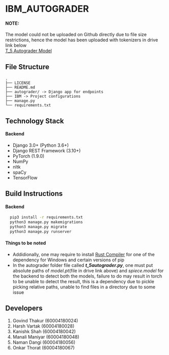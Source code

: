 # IBM_AUTOGRADER

#### NOTE: 
The model could not be uploaded on Github directly due to file size restrictions, hence the model has been uploaded with tokenizers in drive link below<br>
[T_5 Autograder Model](https://drive.google.com/drive/folders/1r2P0PzB5u2a4xhI4hFaa_l0RZRYw5sb-?usp=sharing)


## File Structure

```
.
├── LICENSE
├── README.md
├── autograder/ -> Django app for endpoints
├── IBM -> Project configurations
├── manage.py
└── requirements.txt
```


## Technology Stack

#### Backend
- Django 3.0+ (Python 3.6+)
- Django REST Framework (3.10+)
- PyTorch (1.9.0)
- NumPy
- nltk
- spaCy
- TensorFlow

## Build Instructions

#### Backend
```bash
  pip3 install -r requirements.txt
  python3 manage.py makemigrations
  python3 manage.py migrate
  python3 manage.py runserver
```

#### Things to be noted
- Addidionally, one may require to install [Rust Compiler](https://static.rust-lang.org/rustup/dist/x86_64-pc-windows-msvc/rustup-init.exe) for one of the dependency for Windows and certain versions of pip
- In the autograder folder file called <b><i>t_5autograder.py</i></b>, one must put absolute paths of <i>model.pt</i>(file in drive link above) and <i>spiece.model</i> for the backend to detect both the models, failure to do may result in torch to be unable to detect the result, this is a dependency due to pickle picking relative paths, unable to find files in a directory due to some issue

## Developers         
1. Govind Thakur (60004180024)
2. Harsh Vartak (60004180028)
3. Kanishk Shah (60004180042)
4. Manali Maniyar (60004180048)
5. Naman Dangi (60004180056)
6. Onkar Thorat (60004180067)
